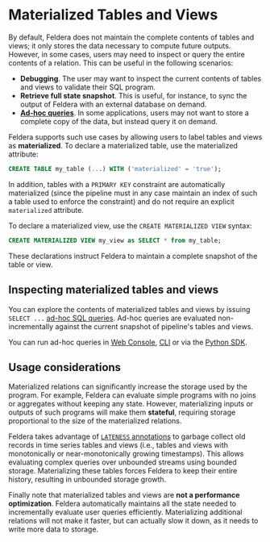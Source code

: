 # Materialized Tables and Views

By default, Feldera does not maintain the complete contents of tables and views; it only
stores the data necessary to compute future outputs. However, in some cases, users
may need to inspect or query the entire contents of a relation.  This can
be useful in the following scenarios:

* **Debugging**. The user may want to inspect the current contents of tables and views
  to validate their SQL program.
* **Retrieve full state snapshot**.  This is useful, for instance, to sync the output of Feldera with an external
  database on demand.
* [**Ad-hoc queries**](/sql/ad-hoc).  In some applications, users may not want to store a complete copy of the data,
  but instead query it on demand.

Feldera supports such use cases by allowing users to label tables and views as **materialized**.
To declare a materialized table, use the materialized attribute:

```sql
CREATE TABLE my_table (...) WITH ('materialized' = 'true');
```

In addition, tables with a `PRIMARY KEY` constraint are automatically materialized
(since the pipeline must in any case maintain an index of such a table used to enforce the constraint)
and do not require an explicit `materialized` attribute.

To declare a materialized view, use the `CREATE MATERIALIZED VIEW` syntax:

```sql
CREATE MATERIALIZED VIEW my_view as SELECT * from my_table;
```

These declarations instruct Feldera to maintain a complete snapshot of the table or view.

## Inspecting materialized tables and views

You can explore the contents of materialized tables and views by issuing `SELECT ...` [ad-hoc SQL queries](/sql/ad-hoc).
Ad-hoc queries are evaluated non-incrementally against the current snapshot of pipeline's tables and views.

You can run ad-hoc queries in [Web Console](/sql/ad-hoc#feldera-web-console), [CLI](/sql/ad-hoc#feldera-cli) or via the [Python SDK](/sql/ad-hoc#feldera-python-sdk).

## Usage considerations

Materialized relations can significantly increase the storage used by the program.
For example, Feldera can evaluate simple programs with no joins or aggregates without keeping
any state.  However, materializing inputs or outputs of such programs will make them
**stateful**, requiring storage proportional to the size of the materialized
relations.

Feldera takes advantage of [`LATENESS` annotations](streaming.md#lateness-expressions)
to garbage collect old records in time series tables and views (i.e., tables and views with
monotonically or near-monotonically growing timestamps).  This allows evaluating complex queries
over unbounded streams using bounded storage.  Materializing these tables forces Feldera to keep
their entire history, resulting in unbounded storage growth.

Finally note that materialized tables and views are **not a performance optimization**.
Feldera automatically maintains all the state needed to incrementally evaluate user queries
efficiently.  Materializing additional relations will not make it faster, but can actually
slow it down, as it needs to write more data to storage.
